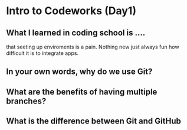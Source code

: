 # Intro to Codeworks (Day1)



## What I learned in coding school is ....
that seeting up enviroments is a pain.
Nothing new just always fun how difficult it is to integrate apps.

## In your own words, why do we use Git?

## What are the benefits of having multiple branches?

## What is the difference between Git and GitHub